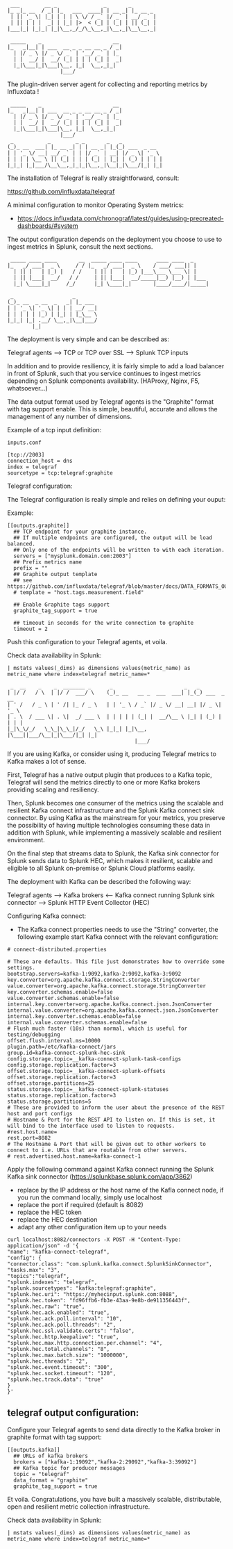 
```
 ___        __ _               _       _
|_ _|_ __  / _| |_   ___  ____| | __ _| |_ __ _ 
 | || '_ \| |_| | | | \ \/ / _` |/ _` | __/ _` |
 | || | | |  _| | |_| |>  < (_| | (_| | || (_| |
|___|_| |_|_| |_|\__,_/_/\_\__,_|\__,_|\__\__,_|
                                                
 _____    _                       __ 
|_   _|__| | ___  __ _ _ __ __ _ / _|
  | |/ _ \ |/ _ \/ _` | '__/ _` | |_ 
  | |  __/ |  __/ (_| | | | (_| |  _|
  |_|\___|_|\___|\__, |_|  \__,_|_|  
                 |___/

```

The plugin-driven server agent for collecting and reporting metrics by Influxdata !


```
 _____    _                       __
|_   _|__| | ___  __ _ _ __ __ _ / _|
  | |/ _ \ |/ _ \/ _` | '__/ _` | |_
  | |  __/ |  __/ (_| | | | (_| |  _|
  |_|\___|_|\___|\__, |_|  \__,_|_|
                 |___/
 _           _        _ _       _   _
(_)_ __  ___| |_ __ _| | | __ _| |_(_) ___  _ __
| | '_ \/ __| __/ _` | | |/ _` | __| |/ _ \| '_ \
| | | | \__ \ || (_| | | | (_| | |_| | (_) | | | |
|_|_| |_|___/\__\__,_|_|_|\__,_|\__|_|\___/|_| |_|

```

The installation of Telegraf is really straightforward, consult:

https://github.com/influxdata/telegraf

A minimal configuration to monitor Operating System metrics:

- https://docs.influxdata.com/chronograf/latest/guides/using-precreated-dashboards/#system

The output configuration depends on the deployment you choose to use to ingest metrics in Splunk, consult the next sections.

```
 _____ ____ ____       __  _____ ____ ____      ____ ____  _
|_   _/ ___|  _ \     / / |_   _/ ___|  _ \    / ___/ ___|| |
  | || |   | |_) |   / /    | || |   | |_) |___\___ \___ \| |
  | || |___|  __/   / /     | || |___|  __/_____|__) |__) | |___
  |_| \____|_|     /_/      |_| \____|_|       |____/____/|_____|

 _                   _
(_)_ __  _ __  _   _| |_ ___
| | '_ \| '_ \| | | | __/ __|
| | | | | |_) | |_| | |_\__ \
|_|_| |_| .__/ \__,_|\__|___/
        |_|

```

The deployment is very simple and can be described as:

Telegraf agents --> TCP or TCP over SSL --> Splunk TCP inputs

In addition and to provide resiliency, it is fairly simple to add a load balancer in front of Splunk, such that you service continues to ingest metrics depending on
Splunk components availability. (HAProxy, Nginx, F5, whatsoever...)

The data output format used by Telegraf agents is the "Graphite" format with tag support enable.
This is simple, beautiful, accurate and allows the management of any number of dimensions.

Example of a tcp input definition:

```
inputs.conf

[tcp://2003]
connection_host = dns
index = telegraf
sourcetype = tcp:telegraf:graphite
```

Telegraf configuration:

The Telegraf configuration is really simple and relies on defining your ouput:

Example:

```
[[outputs.graphite]]
  ## TCP endpoint for your graphite instance.
  ## If multiple endpoints are configured, the output will be load balanced.
  ## Only one of the endpoints will be written to with each iteration.
  servers = ["mysplunk.domain.com:2003"]
  ## Prefix metrics name
  prefix = ""
  ## Graphite output template
  ## see https://github.com/influxdata/telegraf/blob/master/docs/DATA_FORMATS_OUTPUT.md
  # template = "host.tags.measurement.field"

  ## Enable Graphite tags support
  graphite_tag_support = true

  ## timeout in seconds for the write connection to graphite
  timeout = 2
```

Push this configuration to your Telegraf agents, et voila.

Check data availability in Splunk:

```
| mstats values(_dims) as dimensions values(metric_name) as metric_name where index=telegraf metric_name=*
```

```
 _  __    _    _  _______ _      _                       _   _
| |/ /   / \  | |/ /  ___/ \    (_)_ __   __ _  ___  ___| |_(_) ___  _ __
| ' /   / _ \ | ' /| |_ / _ \   | | '_ \ / _` |/ _ \/ __| __| |/ _ \| '_ \
| . \  / ___ \| . \|  _/ ___ \  | | | | | (_| |  __/\__ \ |_| | (_) | | | |
|_|\_\/_/   \_\_|\_\_|/_/   \_\ |_|_| |_|\__, |\___||___/\__|_|\___/|_| |_|
                                         |___/
```

If you are using Kafka, or consider using it, producing Telegraf metrics to Kafka makes a lot of sense.

First, Telegraf has a native output plugin that produces to a Kafka topic, Telegraf will send the metrics directly to one or more
Kafka brokers providing scaling and resiliency.

Then, Splunk becomes one consumer of the metrics using the scalable and resilient Kafka connect infrastructure and the Splunk Kafka connect sink connector.
By using Kafka as the mainstream for your metrics, you preserve the possibility of having multiple technologies consuming these data in addition with Splunk, while
implementing a massively scalable and resilient environment.

On the final step that streams data to Splunk, the Kafka sink connector for Splunk sends data to Splunk HEC, which makes it resilient, scalable and eligible to all
Splunk on-premise or Splunk Cloud platforms easily.

The deployment with Kafka can be described the following way:

Telegraf agents --> Kafka brokers <-- Kafka connect running Splunk sink connector --> Splunk HTTP Event Collector (HEC)

Configuring Kafka connect:

- The Kafka connect properties needs to use the "String" converter, the following example start Kafka connect with the relevant configuration:

```
# connect-distributed.properties

# These are defaults. This file just demonstrates how to override some settings.
bootstrap.servers=kafka-1:9092,kafka-2:9092,kafka-3:9092
key.converter=org.apache.kafka.connect.storage.StringConverter
value.converter=org.apache.kafka.connect.storage.StringConverter
key.converter.schemas.enable=false
value.converter.schemas.enable=false
internal.key.converter=org.apache.kafka.connect.json.JsonConverter
internal.value.converter=org.apache.kafka.connect.json.JsonConverter
internal.key.converter.schemas.enable=false
internal.value.converter.schemas.enable=false
# Flush much faster (10s) than normal, which is useful for testing/debugging
offset.flush.interval.ms=10000
plugin.path=/etc/kafka-connect/jars
group.id=kafka-connect-splunk-hec-sink
config.storage.topic=__kafka-connect-splunk-task-configs
config.storage.replication.factor=3
offset.storage.topic=__kafka-connect-splunk-offsets
offset.storage.replication.factor=3
offset.storage.partitions=25
status.storage.topic=__kafka-connect-splunk-statuses
status.storage.replication.factor=3
status.storage.partitions=5
# These are provided to inform the user about the presence of the REST host and port configs 
# Hostname & Port for the REST API to listen on. If this is set, it will bind to the interface used to listen to requests.
#rest.host.name=
rest.port=8082
# The Hostname & Port that will be given out to other workers to connect to i.e. URLs that are routable from other servers.
# rest.advertised.host.name=kafka-connect-1
```

Apply the following command against Kafka connect running the Splunk Kafka sink connector (https://splunkbase.splunk.com/app/3862)

- replace <ip address or host> by the IP address or the host name of the Kafla connect node, if you run the command locally, simply use localhost
- replace the port if required (default is 8082)
- replace the HEC token
- replace the HEC destination
- adapt any other configuration item up to your needs

```
curl localhost:8082/connectors -X POST -H "Content-Type: application/json" -d '{
"name": "kafka-connect-telegraf",
"config": {
"connector.class": "com.splunk.kafka.connect.SplunkSinkConnector",
"tasks.max": "3",
"topics":"telegraf",
"splunk.indexes": "telegraf",
"splunk.sourcetypes": "kafka:telegraf:graphite",
"splunk.hec.uri": "https://myhecinput.splunk.com:8088",
"splunk.hec.token": "fd96ffb6-fb3e-43aa-9e8b-de911356443f",
"splunk.hec.raw": "true",
"splunk.hec.ack.enabled": "true",
"splunk.hec.ack.poll.interval": "10",
"splunk.hec.ack.poll.threads": "2",
"splunk.hec.ssl.validate.certs": "false",
"splunk.hec.http.keepalive": "true",
"splunk.hec.max.http.connection.per.channel": "4",
"splunk.hec.total.channels": "8",
"splunk.hec.max.batch.size": "1000000",
"splunk.hec.threads": "2",
"splunk.hec.event.timeout": "300",
"splunk.hec.socket.timeout": "120",
"splunk.hec.track.data": "true"
}
}'
```

## telegraf output configuration:

Configure your Telegraf agents to send data directly to the Kafka broker in graphite format with tag support:

```
[[outputs.kafka]]
  ## URLs of kafka brokers
  brokers = ["kafka-1:19092","kafka-2:29092","kafka-3:39092"]
  ## Kafka topic for producer messages
  topic = "telegraf"
  data_format = "graphite"
  graphite_tag_support = true
```

Et voila. Congratulations, you have built a massively scalable, distributable, open and resilient metric collection infrastructure.

Check data availability in Splunk:

```
| mstats values(_dims) as dimensions values(metric_name) as metric_name where index=telegraf metric_name=*

```